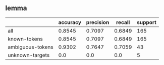 
## lemma

|                  | accuracy | precision | recall | support |
|------------------|----------|-----------|--------|---------|
| all              | 0.8545   | 0.7097    | 0.6849 | 165     |
| known-tokens     | 0.8545   | 0.7097    | 0.6849 | 165     |
| ambiguous-tokens | 0.9302   | 0.7647    | 0.7059 | 43      |
| unknown-targets  | 0.0      | 0.0       | 0.0    | 5       |

